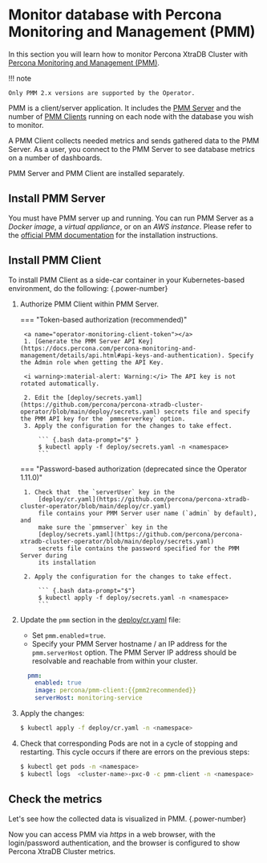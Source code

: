 # Monitor database with Percona Monitoring and Management (PMM)

In this section you will learn how to monitor Percona XtraDB Cluster with [Percona Monitoring and Management (PMM)](https://www.percona.com/doc/percona-monitoring-and-management/2.x/index.html).

!!! note

    Only PMM 2.x versions are supported by the Operator.

PMM is a client/server application. It includes the [PMM Server](https://www.percona.com/doc/percona-monitoring-and-management/2.x/details/architecture.html#pmm-server) and the number of [PMM Clients](https://www.percona.com/doc/percona-monitoring-and-management/2.x/details/architecture.html#pmm-client) running on each node with the database you wish to monitor.

A PMM Client collects needed metrics and sends gathered data to the PMM Server.
 As a user, you connect to the PMM Server to see database metrics on
a number of dashboards.

PMM Server and PMM Client are installed separately.

## Install PMM Server

You must have PMM server up and running. You can run PMM Server as a *Docker image*, a *virtual appliance*, or on an *AWS instance*.
Please refer to the [official PMM documentation](https://www.percona.com/doc/percona-monitoring-and-management/2.x/setting-up/server/index.html)
for the installation instructions.

## Install PMM Client

To install PMM Client as a side-car container in your Kubernetes-based environment, do the following:
{.power-number}

1. Authorize PMM Client within PMM Server. 

    === "Token-based authorization (recommended)"

        <a name="operator-monitoring-client-token"></a>
        1. [Generate the PMM Server API Key](https://docs.percona.com/percona-monitoring-and-management/details/api.html#api-keys-and-authentication). Specify the Admin role when getting the API Key. 

        <i warning>:material-alert: Warning:</i> The API key is not rotated automatically.

        2. Edit the [deploy/secrets.yaml](https://github.com/percona/percona-xtradb-cluster-operator/blob/main/deploy/secrets.yaml) secrets file and specify the PMM API key for the `pmmserverkey` option.
        3. Apply the configuration for the changes to take effect.

            ``` {.bash data-prompt="$" }
            $ kubectl apply -f deploy/secrets.yaml -n <namespace>
            ```
    
    === "Password-based authorization (deprecated since the Operator 1.11.0)"

        1. Check that  the `serverUser` key in the
            [deploy/cr.yaml](https://github.com/percona/percona-xtradb-cluster-operator/blob/main/deploy/cr.yaml)
            file contains your PMM Server user name (`admin` by default), and
            make sure the `pmmserver` key in the
            [deploy/secrets.yaml](https://github.com/percona/percona-xtradb-cluster-operator/blob/main/deploy/secrets.yaml)
            secrets file contains the password specified for the PMM Server during
            its installation

        2. Apply the configuration for the changes to take effect.

            ``` {.bash data-prompt="$"}
            $ kubectl apply -f deploy/secrets.yaml -n <namespace>
            ```

2. Update the `pmm` section in the [deploy/cr.yaml](https://github.com/percona/percona-server-mongodb-operator/blob/main/deploy/cr.yaml) file:

    * Set `pmm.enabled`=`true`.
    * Specify your PMM Server hostname / an IP address for the `pmm.serverHost` option. The PMM Server IP address should be resolvable and reachable from within your cluster.

     ```yaml
       pmm:
         enabled: true
         image: percona/pmm-client:{{pmm2recommended}}
         serverHost: monitoring-service
     ``` 
3. Apply the changes:

    ``` {.bash data-prompt="$"}
    $ kubectl apply -f deploy/cr.yaml -n <namespace>
    ```

4. Check that corresponding Pods are not in a cycle of stopping and restarting.
    This cycle occurs if there are errors on the previous steps:

    ``` {.bash data-prompt="$" }
    $ kubectl get pods -n <namespace>
    $ kubectl logs  <cluster-name>-pxc-0 -c pmm-client -n <namespace>
    ```

## Check the metrics

Let's see how the collected data is visualized in PMM.
{.power-number}

Now you can access PMM via *https* in a web browser, with the login/password
authentication, and the browser is configured to show Percona XtraDB Cluster
metrics.
